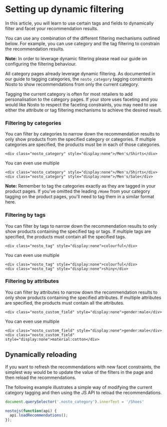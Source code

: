 # Setting up dynamic filtering

In this article, you will learn to use certain tags and fields to dynamically filter and facet your recommendation results.

You can use any combination of the different filtering mechanisms outlined below. For example, you can use category and the tag filtering to constrain the recommendation results.

**Note:** In order to leverage dynamic filtering please read our guide on configuring the filtering behaviour.

All category pages already leverage dynamic filtering. As documented in our guide to tagging categories, the `nosto_category` tagging constraints Nosto to show recommendations from only the current category.

Tagging the current category is often for most retailers to add personalisation to the category pages. If your store uses faceting and you would like Nosto to respect the faceting constraints, you may need to use either the attribute or tag filtering mechanisms to achieve the desired result.

### **Filtering by categories**

You can filter by categories to narrow down the recommendation results to only show products from the specified category or categories. If multiple categories are specified, the products must be in each of those categories.

```markup
<div class="nosto_category" style="display:none">/Men's/Shirts</div>
```

You can even use multiple

```markup
<div class="nosto_category" style="display:none">/Men's/Shirts</div>
<div class="nosto_category" style="display:none">/Men's/Sale</div>
```

**Note:** Remember to tag the categories exactly as they are tagged in your product pages. If you've omitted the leading `/Home` from your category tagging on the product pages, you'll need to tag them in a similar format here.

### Filtering by tags

You can filter by tags to narrow down the recommendation results to only show products containing the specified tag or tags. If multiple tags are specified, the products must contain all the specified tags.

```markup
<div class="nosto_tag" style="display:none">colourful</div>
```

You can even use multiple

```markup
<div class="nosto_tag" style="display:none">colourful</div>
<div class="nosto_tag" style="display:none">shiny</div>
```

### Filtering by attributes

You can filter by attributes to narrow down the recommendation results to only show products containing the specified attributes. If multiple attributes are specified, the products must contain all the attributes.

```markup
<div class="nosto_custom_field" style="display:none">gender:male</div>
```

You can even use multiple

```markup
<div class="nosto_custom_field" style="display:none">gender:male</div>
<div class="nosto_custom_field" style="display:none">material:cotton</div>
```

## Dynamically reloading

If you want to refresh the recommendations with new facet constraints, the simplest way would be to update the value of the filters in the page and then reload the recommendations.

The following example illustrates a simple way of modifying the current category tagging and then using the JS API to reload the recommendations.

```javascript
document.querySelector('.nosto_category').innerText = '/Shoes'

nostojs(function(api) {
  api.loadRecommendations();
});
```

